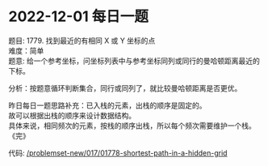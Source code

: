 # 2022-12-01 每日一题


题目: 1779. 找到最近的有相同 X 或 Y 坐标的点  
难度：简单   
题意: 给一个参考坐标，问坐标列表中与参考坐标同列或同行的曼哈顿距离最近的下标。    


分析：按题意循环判断集合，同行或同列了，就比较曼哈顿距离是否更优。   

 
昨日每日一题思路补充：已入栈的元素，出栈的顺序是固定的。  
故可以根据出栈的顺序来设计数据结构。  
具体来说，相同频次的元素，按栈的顺序出栈，所以每个频次需要维护一个栈。  
《完》  


代码: [/problemset-new/017/01778-shortest-path-in-a-hidden-grid](/problemset-new/017/01778-shortest-path-in-a-hidden-grid)  
